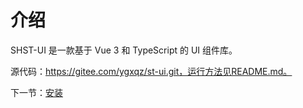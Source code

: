 # 介绍

SHST-UI 是一款基于 Vue 3 和 TypeScript 的 UI 组件库。


源代码：https://gitee.com/ygxqz/st-ui.git，运行方法见README.md。

下一节：[安装](#/doc/install)